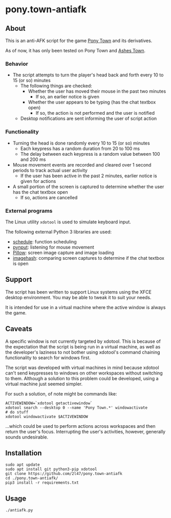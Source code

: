 # pony.town-antiafk

## About

This is an anti-AFK script for the game [Pony Town](https://pony.town/) and its derivatives.

As of now, it has only been tested on Pony Town and [Ashes Town](https://ashes.town/).

### Behavior

* The script attempts to turn the player's head back and forth every 10 to 15 (or so) minutes
	* The following things are checked:
		* Whether the user has moved their mouse in the past two minutes
			* If so, an earlier notice is given
		* Whether the user appears to be typing (has the chat textbox open)
			* If so, the action is not performed and the user is notified
	* Desktop notifications are sent informing the user of script action

### Functionality

* Turning the head is done randomly every 10 to 15 (or so) minutes
	* Each keypress has a random duration from 20 to 100 ms
	* The delay between each keypress is a random value between 100 and 200 ms
* Mouse movement events are recorded and cleared over 1 second periods to track actual user activity
	* If the user has been active in the past 2 minutes, earlier notice is given for actions
* A small portion of the screen is captured to determine whether the user has the chat textbox open
	* If so, actions are cancelled

### External programs

The Linux utility `xdotool` is used to simulate keyboard input.

The following external Python 3 libraries are used:
* [schedule](https://pypi.org/project/schedule/): function scheduling
* [pynput](https://pypi.org/project/pynput/): listening for mouse movement
* [Pillow](https://pypi.org/project/Pillow/): screen image capture and image loading
* [imagehash](https://pypi.org/project/ImageHash/): comparing screen captures to determine if the chat textbox is open

## Support

The script has been written to support Linux systems using the XFCE desktop environment. You may be able to tweak it to suit your needs.

It is intended for use in a virtual machine where the active window is always the game.

## Caveats

A specific window is not currently targeted by xdotool. This is because of the expectation that the script is being run in a virtual machine, as well as the developer's laziness to not bother using xdotool's command chaining functionality to search for windows first.

The script was developed with virtual machines in mind because xdotool can't send keypresses to windows on other workspaces without switching to them. Although a solution to this problem could be developed, using a virtual machine just seemed simpler.

For such a solution, of note might be commands like:
```
ACTIVEWINDOW=`xdotool getactivewindow`
xdotool search --desktop 0 --name 'Pony Town.*' windowactivate
# do stuff
xdotool windowactivate $ACTIVEWINDOW
```
...which could be used to perform actions across workspaces and then return the user's focus. Interrupting the user's activities, however, generally sounds undesirable.

## Installation

```
sudo apt update
sudo apt install git python3-pip xdotool
git clone https://github.com/2l47/pony.town-antiafk
cd ./pony.town-antiafk/
pip3 install -r requirements.txt
```

## Usage

```
./antiafk.py
```

